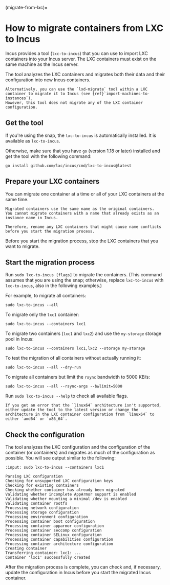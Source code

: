 (migrate-from-lxc)=
# How to migrate containers from LXC to Incus

Incus provides a tool (`lxc-to-incus`) that you can use to import LXC containers into your Incus server.
The LXC containers must exist on the same machine as the Incus server.

The tool analyzes the LXC containers and migrates both their data and their configuration into new Incus containers.

```{note}
Alternatively, you can use the `lxd-migrate` tool within a LXC container to migrate it to Incus (see {ref}`import-machines-to-instances`).
However, this tool does not migrate any of the LXC container configuration.
```

## Get the tool

If you're using the snap, the `lxc-to-incus` is automatically installed.
It is available as `lxc-to-incus`.

Otherwise, make sure that you have `go` (version 1.18 or later) installed and get the tool with the following command:

    go install github.com/lxc/incus/cmd/lxc-to-incus@latest

## Prepare your LXC containers

You can migrate one container at a time or all of your LXC containers at the same time.

```{note}
Migrated containers use the same name as the original containers.
You cannot migrate containers with a name that already exists as an instance name in Incus.

Therefore, rename any LXC containers that might cause name conflicts before you start the migration process.
```

Before you start the migration process, stop the LXC containers that you want to migrate.

## Start the migration process

Run `sudo lxc-to-incus [flags]` to migrate the containers.
(This command assumes that you are using the snap; otherwise, replace `lxc-to-incus` with `lxc-to-incus`, also in the following examples.)

For example, to migrate all containers:

    sudo lxc-to-incus --all

To migrate only the `lxc1` container:

    sudo lxc-to-incus --containers lxc1

To migrate two containers (`lxc1` and `lxc2`) and use the `my-storage` storage pool in Incus:

    sudo lxc-to-incus --containers lxc1,lxc2 --storage my-storage

To test the migration of all containers without actually running it:

    sudo lxc-to-incus --all --dry-run

To migrate all containers but limit the `rsync` bandwidth to 5000 KB/s:

    sudo lxc-to-incus --all --rsync-args --bwlimit=5000

Run `sudo lxc-to-incus --help` to check all available flags.

```{note}
If you get an error that the `linux64` architecture isn't supported, either update the tool to the latest version or change the architecture in the LXC container configuration from `linux64` to either `amd64` or `x86_64`.
```

## Check the configuration

The tool analyzes the LXC configuration and the configuration of the container (or containers) and migrates as much of the configuration as possible.
You will see output similar to the following:

```{terminal}
:input: sudo lxc-to-incus --containers lxc1

Parsing LXC configuration
Checking for unsupported LXC configuration keys
Checking for existing containers
Checking whether container has already been migrated
Validating whether incomplete AppArmor support is enabled
Validating whether mounting a minimal /dev is enabled
Validating container rootfs
Processing network configuration
Processing storage configuration
Processing environment configuration
Processing container boot configuration
Processing container apparmor configuration
Processing container seccomp configuration
Processing container SELinux configuration
Processing container capabilities configuration
Processing container architecture configuration
Creating container
Transferring container: lxc1: ...
Container 'lxc1' successfully created
```

After the migration process is complete, you can check and, if necessary, update the configuration in Incus before you start the migrated Incus container.
